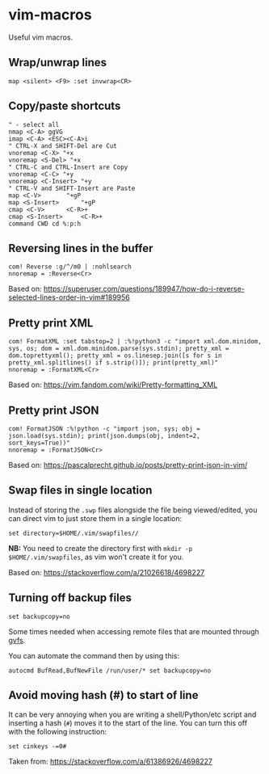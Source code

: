 # vim-macros
Useful vim macros.

## Wrap/unwrap lines
```vim
map <silent> <F9> :set invwrap<CR>
```

## Copy/paste shortcuts 
```vim
" - select all 
nmap <C-A> ggVG 
imap <C-A> <ESC><C-A>i 
" CTRL-X and SHIFT-Del are Cut 
vnoremap <C-X> "+x 
vnoremap <S-Del> "+x 
" CTRL-C and CTRL-Insert are Copy 
vnoremap <C-C> "+y 
vnoremap <C-Insert> "+y 
" CTRL-V and SHIFT-Insert are Paste 
map <C-V>       "+gP 
map <S-Insert>      "+gP 
cmap <C-V>      <C-R>+ 
cmap <S-Insert>     <C-R>+ 
command CWD cd %:p:h
```

## Reversing lines in the buffer
```vim
com! Reverse :g/^/m0 | :nohlsearch
nnoremap = :Reverse<Cr>
```
Based on: https://superuser.com/questions/189947/how-do-i-reverse-selected-lines-order-in-vim#189956                            

## Pretty print XML
```vim
com! FormatXML :set tabstop=2 | :%!python3 -c "import xml.dom.minidom, sys, os; dom = xml.dom.minidom.parse(sys.stdin); pretty_xml = dom.toprettyxml(); pretty_xml = os.linesep.join([s for s in pretty_xml.splitlines() if s.strip()]); print(pretty_xml)"
nnoremap = :FormatXML<Cr>
```
Based on: https://vim.fandom.com/wiki/Pretty-formatting_XML

## Pretty print JSON
```vim
com! FormatJSON :%!python -c "import json, sys; obj = json.load(sys.stdin); print(json.dumps(obj, indent=2, sort_keys=True))"
nnoremap = :FormatJSON<Cr>
```
Based on: https://pascalprecht.github.io/posts/pretty-print-json-in-vim/

## Swap files in single location
Instead of storing the `.swp` files alongside the file being viewed/edited, you can direct vim to just store them in a single location:
```vim
set directory=$HOME/.vim/swapfiles//
```
**NB:** You need to create the directory first with `mkdir -p $HOME/.vim/swapfiles`, as vim won't create it for you.

Based on: https://stackoverflow.com/a/21026618/4698227

## Turning off backup files
```vim
set backupcopy=no
```
Some times needed when accessing remote files that are mounted through [gvfs](https://github.com/vim/vim/issues/5309). 

You can automate the command then by using this:
```vim
autocmd BufRead,BufNewFile /run/user/* set backupcopy=no
```

## Avoid moving hash (#) to start of line
It can be very annoying when you are writing a shell/Python/etc script and inserting a hash (`#`) moves it to the start of the line. 
You can turn this off with the following instruction:
```vim
set cinkeys -=0#
```

Taken from: https://stackoverflow.com/a/61386926/4698227

